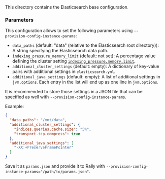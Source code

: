 This directory contains the Elasticsearch base configuration.

### Parameters

This configuration allows to set the following parameters using `--provision-config-instance-params`:

* `data_paths` (default: "data" (relative to the Elasticsearch root directory)): A string specifying the Elasticsearch data path.
* `indexing_pressure_memory_limit` (default: not set): A percentage value defining the cluster setting [`indexing_pressure.memory.limit`](https://www.elastic.co/guide/en/elasticsearch/reference/current/index-modules-indexing-pressure.html).
* `additional_cluster_settings` (default: empty): A dictionary of key-value pairs with additional settings in `elasticsearch.yml`.
* `additional_java_settings` (default: empty): A list of additional settings in `jvm.options`. Each entry in the list will end up as one line in `jvm.options`.

It is recommended to store those settings in a JSON file that can be specified as well with `--provision-config-instance-params`.

Example:

```json
{
  "data_paths": "/mnt/data",
  "additional_cluster_settings": {
    "indices.queries.cache.size": "5%",
    "transport.tcp.compress": true
  },
  "additional_java_settings": [
    "-XX:+PreserveFramePointer"
  ]
}
```

Save it as `params.json` and provide it to Rally with `--provision-config-instance-params="/path/to/params.json"`.
